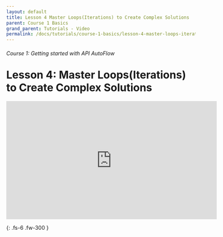 ```yaml
---
layout: default
title: Lesson 4 Master Loops(Iterations) to Create Complex Solutions
parent: Course 1 Basics
grand_parent: Tutorials - Video
permalink: /docs/tutorials/course-1-basics/lesson-4-master-loops-iterations-to-create-complex-solutions
---
```

<h6>Course 1: Getting started with API AutoFlow</h6>
<h1 style="margin-top:0">Lesson 4: Master Loops(Iterations) to Create Complex Solutions</h1>


<iframe width="560" height="315" src="https://www.youtube.com/embed/IEZPFdZWvdU" title="YouTube video player" frameborder="0" allow="accelerometer; autoplay; clipboard-write; encrypted-media; gyroscope; picture-in-picture" allowfullscreen></iframe>


{: .fs-6 .fw-300 }